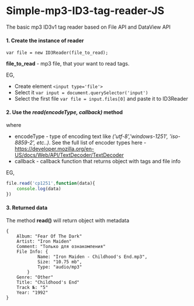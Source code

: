 # Simple-mp3-ID3-tag-reader-JS
The basic mp3 ID3v1 tag reader based on File API and DataView API


#### 1. Create the instance of reader
```    
var file = new ID3Reader(file_to_read);
```
__file_to_read__ - mp3 file, that your want to read tags. 

EG, 
- Create element `<input type='file'>` 
- Select it ```var input = document.querySelector('input')```
- Select the first file ```var file = input.files[0]``` and paste it to ID3Reader

#### 2. Use the *__read(encodeType, callback)__* method
where
- encodeType - type of encoding text like *('utf-8','windows-1251', 'iso-8859-2', etc..)*. See the full list of encoder types here - https://developer.mozilla.org/en-US/docs/Web/API/TextDecoder/TextDecoder 
- callback - callback function that returns object with tags and file info

EG,
```js
file.read('cp1251',function(data){
    console.log(data)
})
```
#### 3. Returned data
The method __read()__ will return object with metadata

```
{
    Album: "Fear Of The Dark"
    Artist: "Iron Maiden"
    Comment: "Только для ознакомления"
    File Info: {
            Name: "Iron Maiden - Childhood's End.mp3", 
            Size: "10.75 mb", 
            Type: "audio/mp3"
        }
    Genre: "Other"
    Title: "Childhood's End"
    Track №: "5"
    Year: "1992"
}
```

